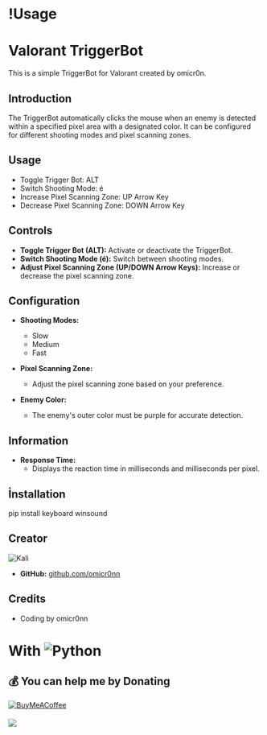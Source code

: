 # !Usage

# Valorant TriggerBot

This is a simple TriggerBot for Valorant created by omicr0n.

## Introduction

The TriggerBot automatically clicks the mouse when an enemy is detected within a specified pixel area with a designated color. It can be configured for different shooting modes and pixel scanning zones.

## Usage

- Toggle Trigger Bot: ALT
- Switch Shooting Mode: é
- Increase Pixel Scanning Zone: UP Arrow Key
- Decrease Pixel Scanning Zone: DOWN Arrow Key

## Controls

- **Toggle Trigger Bot (ALT):** Activate or deactivate the TriggerBot.
- **Switch Shooting Mode (é):** Switch between shooting modes.
- **Adjust Pixel Scanning Zone (UP/DOWN Arrow Keys):** Increase or decrease the pixel scanning zone.

## Configuration

- **Shooting Modes:**
  - Slow
  - Medium
  - Fast

- **Pixel Scanning Zone:**
  - Adjust the pixel scanning zone based on your preference.

- **Enemy Color:**
  - The enemy's outer color must be purple for accurate detection.

## Information

- **Response Time:**
  - Displays the reaction time in milliseconds and milliseconds per pixel.
 
## İnstallation

pip install keyboard winsound 

## Creator

![Kali](https://i.hizliresim.com/3qtmdu8.png)
- **GitHub:** [github.com/omicr0nn](https://github.com/omicr0nn)

## Credits

- Coding by omicr0nn


# With ![Python](https://img.shields.io/badge/python-3670A0?style=for-the-badge&logo=python&logoColor=ffdd54)

  ## 💰 You can help me by Donating
  [![BuyMeACoffee](https://img.shields.io/badge/Buy%20Me%20a%20Coffee-ffdd00?style=for-the-badge&logo=buy-me-a-coffee&logoColor=black)](https://www.buymeacoffee.com/omicr0n) 
####
[![](https://visitcount.itsvg.in/api?id=omicr0nn&icon=3&color=0)](https://visitcount.itsvg.in)
